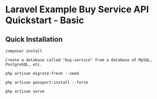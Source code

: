 # Laravel Example Buy Service API Quickstart - Basic

## Quick Installation

    composer install

    Create a database called "buy-service" from a database of MySQL, PostgreSQL, etc.

    php artisan migrate:fresh --seed

    php artisan passport:install --force

    php artisan serve
